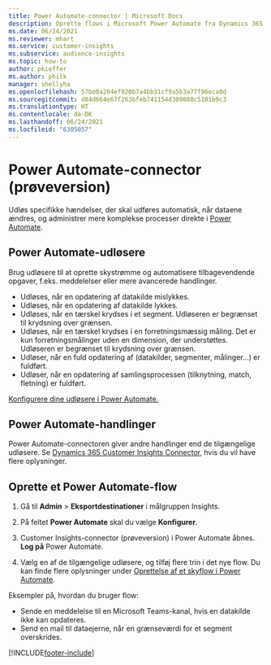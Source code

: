 ```yaml
---
title: Power Automate-connector | Microsoft Docs
description: Oprette flows i Microsoft Power Automate fra Dynamics 365 Customer Insights.
ms.date: 06/24/2021
ms.reviewer: mhart
ms.service: customer-insights
ms.subservice: audience-insights
ms.topic: how-to
author: pkieffer
ms.author: philk
manager: shellyha
ms.openlocfilehash: 57be0a204ef920b7a4bb31cf9a5b3a77f96eca0d
ms.sourcegitcommit: d84d664e67f263bfeb741154d309088c5101b9c3
ms.translationtype: HT
ms.contentlocale: da-DK
ms.lasthandoff: 06/24/2021
ms.locfileid: "6305057"
---
```

# <a name="power-automate-connector-preview"></a>Power Automate-connector (prøveversion)

Udløs specifikke hændelser, der skal udføres automatisk, når dataene ændres, og administrer mere komplekse processer direkte i [Power Automate](https://flow.microsoft.com/).

## <a name="power-automate-triggers"></a>Power Automate-udløsere

Brug udløsere til at oprette skystrømme og automatisere tilbagevendende opgaver, f.eks. meddelelser eller mere avancerede handlinger. 

- Udløses, når en opdatering af datakilde mislykkes. 
- Udløses, når en opdatering af datakilde lykkes.
- Udløses, når en tærskel krydses i et segment. Udløseren er begrænset til krydsning over grænsen.
- Udløses, når en tærskel krydses i en forretningsmæssig måling. Det er kun forretningsmålinger uden en dimension, der understøttes. Udløseren er begrænset til krydsning over grænsen.
- Udløser, når en fuld opdatering af (datakilder, segmenter, målinger...) er fuldført.
- Udløser, når en opdatering af samlingsprocessen (tilknytning, match, fletning) er fuldført.

[Konfigurere dine udløsere i Power Automate.](https://flow.microsoft.com/connectors/shared_customerinsights/dynamics-365-customer-insights-connector/)

## <a name="power-automate-actions"></a>Power Automate-handlinger

Power Automate-connectoren giver andre handlinger end de tilgængelige udløsere. Se [Dynamics 365 Customer Insights Connector](/connectors/customerinsights/), hvis du vil have flere oplysninger.

## <a name="create-a-power-automate-flow"></a>Oprette et Power Automate-flow

1. Gå til **Admin** > **Eksportdestinationer** i målgruppen Insights.

1. På feltet **Power Automate** skal du vælge **Konfigurer**.

1. Customer Insights-connector (prøveversion) i Power Automate åbnes. **Log på** Power Automate.

1. Vælg en af de tilgængelige udløsere, og tilføj flere trin i det nye flow. Du kan finde flere oplysninger under [Oprettelse af et skyflow i Power Automate](/power-automate/get-started-logic-flow).

Eksempler på, hvordan du bruger flow: 
- Sende en meddelelse til en Microsoft Teams-kanal, hvis en datakilde ikke kan opdateres. 
- Send en mail til dataejerne, når en grænseværdi for et segment overskrides.



[!INCLUDE[footer-include](../includes/footer-banner.md)]
